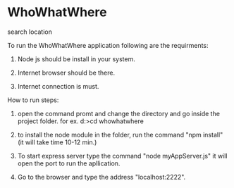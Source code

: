 # WhoWhatWhere
search location

 To run the WhoWhatWhere application following are the requirments:

1) Node js should be install in your system.

2) Internet browser should be there.

3) Internet connection is must.

How to run steps:

1) open the command promt and change the directory and go inside the project folder.
   for ex.  d:\>cd whowhatwhere

2) to install the node module in the folder, run the command "npm install" (it will take time 10-12 min.)

3) To start express server type the command "node myAppServer.js" it will open the port to run the apllication.

4) Go to the browser and type the address "localhost:2222".
 